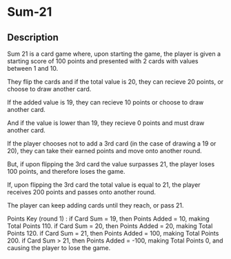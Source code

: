 # Sum-21
## Description
Sum 21 is a card game where, upon starting the game, the player is given a starting score of 100 points and presented with 2 cards with values between 1 and 10. 

They flip the cards and if the total value is 20, they can recieve 20 points, or choose to draw another card. 

If the added value is 19, they  can recieve 10 points or choose to draw another card. 

And if the value is lower than 19, they recieve 0 points and must draw another card.

If the player chooses not to add a 3rd card (in the case of drawing a 19 or 20), they can take their earned points and move onto another round.

But, if upon flipping the 3rd card the value surpasses 21, the player loses 100 points, and therefore loses the game. 

If, upon flipping the 3rd card the total value is equal to 21, the player receives 200 points and passes onto another round.

The player can keep adding cards until they reach, or pass 21.


Points Key (round 1) :
if Card Sum = 19, then Points Added = 10, making Total Points 110.
if Card Sum = 20, then Points Added = 20, making Total Points 120.
if Card Sum = 21, then Points Added = 100, making Total Points 200.
if Card Sum > 21, then Points Added = -100, making Total Points 0, and causing the player to lose the game. 

